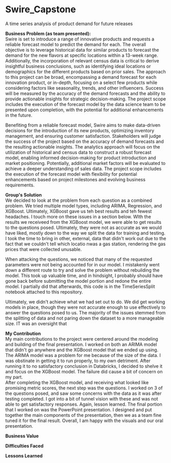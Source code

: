# Swire_Capstone
A time series analysis of product demand for future releases

**Business Problem (as team presented):**  
  Swire is set to introduce a range of innovative products and requests a reliable forecast model to predict the demand for each. The overall objective is to leverage historical data for similar products to forecast the demand for the new flavors at specific locations within a 13-week range. Additionally, the incorporation of relevant census data is critical to derive insightful business conclusions, such as identifying ideal locations or demographics for the different products based on prior sales. The approach to this project can be broad, encompassing a demand forecast for each innovation product, or in-depth, focusing on a select few products while considering factors like seasonality, trends, and other influencers. Success will be measured by the accuracy of the demand forecasts and the ability to provide actionable insights for strategic decision-making. The project scope includes the execution of the forecast model by the data science team to be presented upon completion, with the potential for additional enhancements in the future.

  Benefiting from a reliable forecast model, Swire aims to make data-driven decisions for the introduction of its new products, optimizing inventory management, and ensuring customer satisfaction. Stakeholders will judge the success of the project based on the accuracy of demand forecasts and the resulting actionable insights. The analytics approach will focus on the utilization of historical and census data to construct a robust forecast model, enabling informed decision-making for product introduction and market positioning. Potentially, additional market factors will be evaluated to achieve a deeper understanding of sales data. The project scope includes the execution of the forecast model with flexibility for potential enhancements based on project milestones and evolving business requirements.

**Group's Solution**  
  We decided to look at the problem from each question as a combined problem. We tried multiple model types, including ARIMA, Regression, and XGBoost. Ultimately, XGBoost gave us teh best results and teh fewest headaches. I touch more on these issues in a section below. WIth the results we receiveed from the XGBoost model, we were able to get results to the questions posed. Ultimately, they were not as accurate as we would have liked, mostly down to the way we split the data for training and testing. I took the time to bring in other, external, data that didn't work out due to the fact that we couldn't tell which locatio nwas a gas station, rendering the gas prices that were collected unusable. 

  When attacking the questions, we noticed that many of the requested parameters were not being accounted for in our model. I mistakenly went down a different route to try and solve the problem without rebuilding the model. This took up valuable time, and in hindsight, I probably should have gone back before submitting the model portion and redone the entire model. I partially did that afterwards, this code is in the TimeSeriesSplit notebook attached to this repository. 

  Ultimately, we didn't achieve what we had set out to do. We did get working models in place, though they were not accurate enough to use effectively to answer the questions posed to us. The majority of the issues stemmed from the splitting of data and not paring down the dataset to a more manageable size. IT was an oversight that 

**My Contribution**  
  My main contributions to the project were centered around the modeling and building of the final presentation. I worked on both an ARIMA model that didn't go anywhere and the XGBoost model that we ended up using. The ARIMA model was a problem for me because of the size of the data. I was obstinate in getting it to run properly, to my own detriment. After running it to no satisfactory conclusion in Databricks, I decided to shelve it and focus on the XGBoost model. The failure did cause a bit of concern on my part.  
  After completing the XGBoost model, and receiving what looked like promising metric scores, the next step was the questions. I worked on 3 of the questions posed, and saw some concerns with the data as it was after testing completed. I got into a bit of tunnel vision with these and was not able to get satisfactory responses. Again, lesson learned.
  The final portion that I worked on was the PowerPoint presentation. I designed and put together the main components of the presentation, then we as a team fine tuned it for the final result. Overall, I am happy with the visuals and our oral presentation. 

**Business Value**  


**Difficulties Faced**  


**Lessons Learned**  
